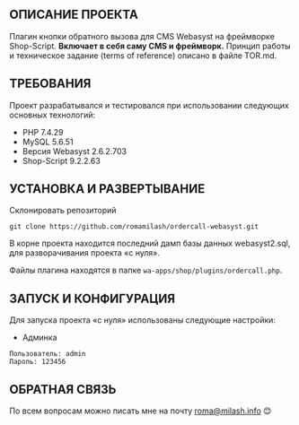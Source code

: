 ОПИСАНИЕ ПРОЕКТА
----------------

Плагин кнопки обратного вызова для CMS Webasyst на фреймворке Shop-Script. **Включает в себя саму CMS и фреймворк.** Принцип работы и техническое задание (terms of reference) описано в файле TOR.md.

ТРЕБОВАНИЯ
----------

Проект разрабатывался и тестировался при использовании следующих основных технологий:
* PHP 7.4.29
* MySQL 5.6.51
* Версия Webasyst 2.6.2.703
* Shop-Script 9.2.2.63

УСТАНОВКА И РАЗВЕРТЫВАНИЕ
-------------------------

Склонировать репозиторий
~~~
git clone https://github.com/romamilash/ordercall-webasyst.git
~~~

В корне проекта находится последний дамп базы данных webasyst2.sql, для разворачивания проекта «с нуля».

Файлы плагина находятся в папке `wa-apps/shop/plugins/ordercall.php`.

ЗАПУСК И КОНФИГУРАЦИЯ
---------------------

Для запуска проекта «с нуля» использованы следующие настройки:
* Админка
```
Пользователь: admin
Пароль: 123456
```

ОБРАТНАЯ СВЯЗЬ
--------------
По всем вопросам можно писать мне на почту roma@milash.info :blush: